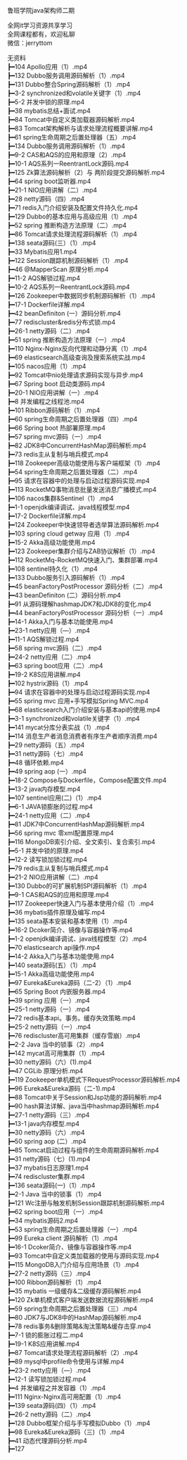 鲁班学院java架构师二期

全网it学习资源共享学习<br>全网课程都有，欢迎私聊<br>微信：jerryttom<br>

无资料<br> ┣━104 Apollo应用（1）.mp4<br> ┣━132 Dubbo服务调用源码解析（1）.mp4<br> ┣━131 Dubbo整合Spring源码解析（1）.mp4<br> ┣━3-2 synchronized和volatile关键字（1）.mp4<br> ┣━5-2 并发中锁的原理.mp4<br> ┣━38 mybatis总结+面试.mp4<br> ┣━84 Tomcat中自定义类加载器源码解析.mp4<br> ┣━83 Tomcat架构解析与请求处理流程概要讲解.mp4<br> ┣━61 spring生命周期之后置处理器（五）.mp4<br> ┣━134 Dubbo服务调用源码解析（1）.mp4<br> ┣━9-2 CAS和AQS的应用和原理（2）.mp4<br> ┣━10-1 AQS系列一ReentrantLock源码.mp4<br> ┣━125 Zk算法源码解析（2）与 两阶段提交源码解析.mp4<br> ┣━64 spring boot监听器.mp4<br> ┣━21-1 NIO应用讲解（二）.mp4<br> ┣━28 netty源码（四）.mp4<br> ┣━71 redis入门介绍安装及配置文件持久化.mp4<br> ┣━129 Dubbo的基本应用与高级应用（1）.mp4<br> ┣━52 spring 推断构造方法原理（二）.mp4<br> ┣━86 Tomcat请求处理流程源码解析（1）.mp4<br> ┣━138 seata源码(三）（1）.mp4<br> ┣━33 Mybatis应用1.mp4<br> ┣━122 Session跟踪机制源码解析（1）.mp4<br> ┣━46 @MapperScan 原理分析.mp4<br> ┣━11-2 AQS解锁过程.mp4<br> ┣━10-2 AQS系列一ReentrantLock源码.mp4<br> ┣━126 Zookeeper中数据同步机制源码解析（1）.mp4<br> ┣━17-1 Dockerfile详解.mp4<br> ┣━42 beanDefiniton (一）源码分析.mp4<br> ┣━77 rediscluster&amp;redis分布式锁.mp4<br> ┣━26-1 netty源码（二）.mp4<br> ┣━51 spring 推断构造方法原理（一）.mp4<br> ┣━110 Nginx-Nginx反向代理和动静分离（1）.mp4<br> ┣━69 elasticsearch高级查询及搜索系统实战.mp4<br> ┣━105 nacos应用（1）.mp4<br> ┣━92 Tomcat中nio处理请求源码实现与异步.mp4<br> ┣━67 Spring boot 启动类源码.mp4<br> ┣━20-1 NIO应用讲解（一）.mp4<br> ┣━8 并发编程之线程池.mp4<br> ┣━101 Ribbon源码解析（1）.mp4<br> ┣━60 spring生命周期之后置处理器（四）.mp4<br> ┣━66 Spring boot 热部署原理.mp4<br> ┣━57 spring mvc源码（一）.mp4<br> ┣━82 JDK8中ConcurrentHashMap源码解析.mp4<br> ┣━73 redis主从复制与哨兵模式.mp4<br> ┣━118 Zookeeper高级功能使用与客户端框架（1）.mp4<br> ┣━54 spring生命周期之后置处理器（二）.mp4<br> ┣━95 请求在容器中的处理与启动过程源码实现.mp4<br> ┣━113 RocketMQ事物消息批量发送消息广播模式.mp4<br> ┣━106 nacos集群&amp;Sentinel（1）.mp4<br> ┣━1-1 openjdk编译调试、java线程模型.mp4<br> ┣━17-2 Dockerfile详解.mp4<br> ┣━124 Zookeeper中快速领导者选举算法源码解析.mp4<br> ┣━103 spring cloud getway 应用（1）.mp4<br> ┣━15-2 Akka高级功能使用.mp4<br> ┣━123 Zookeeper集群介绍与ZAB协议解析（1）.mp4<br> ┣━112 RocketMq-RocketMQ快速入门、集群部署.mp4<br> ┣━108 sentinel持久化（1）.mp4<br> ┣━133 Dubbo服务引入源码解析（1）.mp4<br> ┣━45 beanFactoryPostProcessor 源码分析（二）.mp4<br> ┣━43 beanDefiniton (二）源码分析.mp4<br> ┣━91 从源码理解hashmapJDK7和JDK8的变化.mp4<br> ┣━44 beanFactoryPostProcessor 源码分析（一）.mp4<br> ┣━14-1 Akka入门与基本功能使用.mp4<br> ┣━23-1 netty应用（—）.mp4<br> ┣━11-1 AQS解锁过程.mp4<br> ┣━58 spring mvc源码（二）.mp4<br> ┣━24-2 netty应用（二）.mp4<br> ┣━63 spring boot应用（二）.mp4<br> ┣━19-2 K8S应用讲解.mp4<br> ┣━102 hystrix源码（1）.mp4<br> ┣━94 请求在容器中的处理与启动过程源码实现.mp4<br> ┣━55 spring mvc 应用+手写模拟Spring MVC.mp4<br> ┣━68 elasticsearch入门介绍安装与基本api的使用.mp4<br> ┣━3-1 synchronized和volatile关键字（1）.mp4<br> ┣━141 mycat分库分表实战（1）.mp4<br> ┣━114 消息生产者消息消费者有序生产者顺序消费.mp4<br> ┣━29 netty源码（五）.mp4<br> ┣━31 netty源码（七）.mp4<br> ┣━48 循环依赖.mp4<br> ┣━49 spring aop (一）.mp4<br> ┣━18-2 Compose与Dockerfile，Compose配置文件.mp4<br> ┣━13-2 java内存模型.mp4<br> ┣━107 sentinel应用(二)（1）.mp4<br> ┣━6-1 JAVA锁膨胀的过程.mp4<br> ┣━24-1 netty应用（二）.mp4<br> ┣━81 JDK7中ConcurrentHashMap源码解析.mp4<br> ┣━56 spring mvc 零xml配置原理.mp4<br> ┣━116 MongoDB索引介绍、全文索引、复合索引.mp4<br> ┣━5-1 并发中锁的原理.mp4<br> ┣━12-2 读写锁加锁过程.mp4<br> ┣━79 redis主从复制与哨兵模式.mp4<br> ┣━21-2 NIO应用讲解（二）.mp4<br> ┣━130 Dubbo的可扩展机制SPI源码解析（1）.mp4<br> ┣━9-1 CAS和AQS的应用和原理.mp4<br> ┣━117 Zookeeper快速入门与基本使用介绍（1）.mp4<br> ┣━36 mybatis插件原理及编写.mp4<br> ┣━135 seata基本安装和基本使用（1）.mp4<br> ┣━16-2 Dcoker简介、镜像与容器操作等.mp4<br> ┣━1-2 openjdk编译调试、java线程模型（2）.mp4<br> ┣━70 elasticsearch api操作.mp4<br> ┣━14-2 Akka入门与基本功能使用.mp4<br> ┣━140 seata源码(五）（1）.mp4<br> ┣━15-1 Akka高级功能使用.mp4<br> ┣━97 Eureka&amp;Eureka源码（二-2）（1）.mp4<br> ┣━65 Spring Boot 内嵌服务器.mp4<br> ┣━39 spring 应用（一）.mp4<br> ┣━25-1 netty源码（一）.mp4<br> ┣━72 redis基本api。事务。缓存失效策略.mp4<br> ┣━25-2 netty源码（一）.mp4<br> ┣━76 rediscluster高可用集群（缓存雪崩）.mp4<br> ┣━2-2 Java 当中的锁事（2）.mp4<br> ┣━142 mycat高可用集群（1）.mp4<br> ┣━30 netty源码（六）(1).mp4<br> ┣━47 CGLib 原理分析.mp4<br> ┣━119 Zookeeper单机模式下RequestProcessor源码解析.mp4<br> ┣━96 Eureka&amp;Eureka源码（二-1).mp4<br> ┣━88 Tomcat中关于Session和Jsp功能的源码解析.mp4<br> ┣━90 hash算法详解、java当中hashmap源码解析.mp4<br> ┣━27-1 netty源码（三）.mp4<br> ┣━13-1 java内存模型.mp4<br> ┣━30 netty源码（六）.mp4<br> ┣━50 spring aop (二）.mp4<br> ┣━85 Tomcat启动过程与组件的生命周期源码解析.mp4<br> ┣━31 netty源码（七）(1).mp4<br> ┣━37 mybatis日志原理1.mp4<br> ┣━74 rediscluster集群.mp4<br> ┣━136 seata源码(一)（1）.mp4<br> ┣━2-1 Java 当中的锁事（1）.mp4<br> ┣━121 Wc注册与触发机制Session跟踪机制源码解析.mp4<br> ┣━62 spring boot应用（一）.mp4<br> ┣━34 mybatis源码2.mp4<br> ┣━53 spring生命周期之后置处理器（一）.mp4<br> ┣━99 Eureka client 源码解析（1）.mp4<br> ┣━16-1 Dcoker简介、镜像与容器操作等.mp4<br> ┣━93 Tomcat中自定义类加载器的使用与源码实现.mp4<br> ┣━115 MongoDB入门介绍与应用场景（1）.mp4<br> ┣━27-2 netty源码（三）.mp4<br> ┣━100 Ribbon源码解析（1）.mp4<br> ┣━35 mybatis 一级缓存&amp;二级缓存源码解析.mp4<br> ┣━120 Zk单机模式客户端发送数据流程源码解析.mp4<br> ┣━59 spring生命周期之后置处理器（三）.mp4<br> ┣━80 JDK7与JDK8中的HashMap源码解析.mp4<br> ┣━78 redis事务&amp;删除策略&amp;淘汰策略&amp;缓存击穿.mp4<br> ┣━7-1 锁的膨胀过程二.mp4<br> ┣━19-1 K8S应用讲解.mp4<br> ┣━87 Tomcat请求处理流程源码解析（2）.mp4<br> ┣━89 mysql中profile命令使用与详解.mp4<br> ┣━23-2 netty应用（—）.mp4<br> ┣━12-1 读写锁加锁过程.mp4<br> ┣━4 并发编程之并发容器（1）.mp4<br> ┣━111 Nginx-Nginx高可用配置（1）.mp4<br> ┣━139 seata源码(四）（1）.mp4<br> ┣━26-2 netty源码（二）.mp4<br> ┣━128 Dubbo框架介绍与手写模拟Dubbo（1）.mp4<br> ┣━98 Eureka&amp;Eureka源码（三)（1）.mp4<br> ┣━41 动态代理源码分析.mp4<br> ┣━127